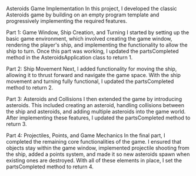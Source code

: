Asteroids Game Implementation
In this project, I developed the classic Asteroids game by building on an empty program template and progressively implementing the required features.

Part 1: Game Window, Ship Creation, and Turning
I started by setting up the basic game environment, which involved creating the game window, rendering the player's ship, and implementing the functionality to allow the ship to turn. Once this part was working, I updated the partsCompleted method in the AsteroidsApplication class to return 1.

Part 2: Ship Movement
Next, I added functionality for moving the ship, allowing it to thrust forward and navigate the game space. With the ship movement and turning fully functional, I updated the partsCompleted method to return 2.

Part 3: Asteroids and Collisions
I then extended the game by introducing asteroids. This included creating an asteroid, handling collisions between the ship and asteroids, and adding multiple asteroids into the game world. After implementing these features, I updated the partsCompleted method to return 3.

Part 4: Projectiles, Points, and Game Mechanics
In the final part, I completed the remaining core functionalities of the game. I ensured that objects stay within the game window, implemented projectile shooting from the ship, added a points system, and made it so new asteroids spawn when existing ones are destroyed. With all of these elements in place, I set the partsCompleted method to return 4.



